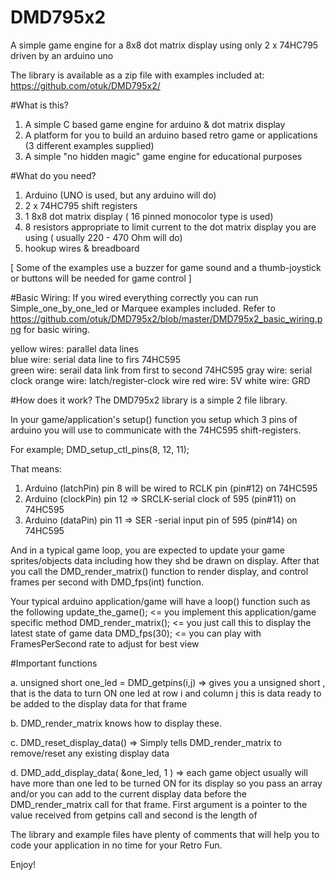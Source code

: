 # DMD795x2
A simple game engine for a 8x8 dot matrix display using only 2 x 74HC795 driven by an arduino uno

The library is available as a zip file with examples included at:
https://github.com/otuk/DMD795x2/


#What is this?
1.  A simple C based game engine for arduino & dot matrix display
2.  A platform for you to build an arduino based retro game or applications (3 different examples supplied)
3.  A simple "no hidden magic" game engine for educational purposes

#What do you need?
1. Arduino (UNO is used, but any arduino will do)
2. 2 x 74HC795 shift registers
3. 1 8x8 dot matrix display ( 16 pinned monocolor type is used)
4. 8 resistors appropriate to limit current to the dot matrix display you are using ( usually 220 - 470 Ohm will do)
5. hookup wires & breadboard

[ Some of the examples use a buzzer for game sound and a thumb-joystick or buttons will be needed for game control ]

#Basic Wiring:
If you wired everything correctly you can run Simple_one_by_one_led  or Marquee examples included.
Refer to https://github.com/otuk/DMD795x2/blob/master/DMD795x2_basic_wiring.png  for basic wiring.

yellow wires:  parallel data lines
<br>blue wire:  serial data line to firs 74HC595
<br>green wire:  serail data link from first to second 74HC595 
gray wire: serial clock
orange wire: latch/register-clock wire
red wire: 5V
white wire: GRD


#How does it work?
The DMD795x2 library is a simple 2 file library.

In your game/application's setup() function you setup which 3 pins of arduino
you will use to communicate with the 74HC595 shift-registers.

For example;
 DMD_setup_ctl_pins(8, 12, 11); 

That means:  
1. Arduino (latchPin) pin 8   will be wired to  RCLK pin (pin#12) on 74HC595
2. Arduino (clockPin) pin 12 =>  SRCLK-serial clock of 595 (pin#11) on 74HC595
3. Arduino (dataPin) pin 11 => SER -serial input pin of 595 (pin#14) on 74HC595


And  in a typical game loop, you are expected to update your game sprites/objects data including how they shd be drawn on display.
After that you call the DMD_render_matrix() function to render display, and control frames per second with DMD_fps(int) function.

Your typical arduino application/game will have a loop() function such as the following
update_the_game();  <= you implement this application/game specific method
DMD_render_matrix(); <= you just call this to display the latest state of game data
DMD_fps(30);  <= you can play with FramesPerSecond rate to adjust for best view

#Important functions

a.  unsigned short one_led = DMD_getpins(i,j) =>  gives you a unsigned short , that is the data to turn ON one led at row i and column j this is data ready to be added to the display data for that frame

b.  DMD_render_matrix knows how to display these.
                                                
c.  DMD_reset_display_data()  =>  Simply tells DMD_render_matrix to remove/reset any existing display data

d.  DMD_add_display_data( &one_led, 1 )  =>  each game object usually will have more than one led to be turned ON for its display so you pass an array and/or you can add to the current display data before the DMD_render_matrix call for that frame.  First argument is a pointer to the value received from getpins call and second is the length of
                                          
The library and example files have plenty of comments that will help you to code your application in no time for your Retro Fun.

Enjoy!


